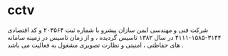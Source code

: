 # cctv
شرکت فنی و مهندسی ایمن سازان پیشرو با شماره ثبت ۲۰۳۵۶۴ و کد اقتصادی ۳۱۴۴-۱۵۸۵-۴۱۱۱ در سال ۱۳۸۲ تاسیس گردیده ، و از زمان تاسیس در زمینه سامانه های حفاظتی ، امنیتی و نظارت تصویری مشغول به فعالیت می باشد .
